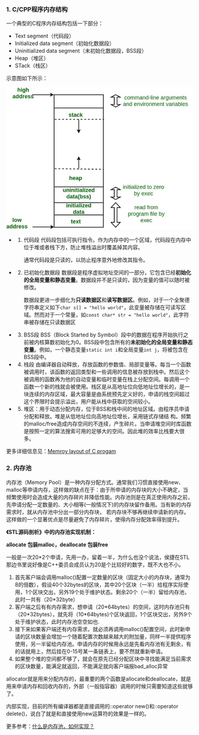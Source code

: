 ### 1. C/CPP程序内存结构

一个典型的C程序内存结构包括一下部分：
+ Text segment（代码段）
+ Initialized data segment（初始化数据段）
+ Uninitialized data segment（未初始化数据段，BSS段）
+ Heap（堆区）
+ STack（栈区）

示意图如下所示：

![](https://raw.githubusercontent.com/fengz63/picture/main/memoryLayoutC.jpg)

+ 1. 代码段
    代码段包括可执行指令。作为内存中的一个区域，代码段在内存中位于堆或者栈下方，防止堆栈溢出时覆盖掉其内容。

        通常代码段是只读的，以防止程序意外地修改其指令。

+ 2. 已初始化数据段
    数据段是程序虚拟地址空间的一部分，它包含已经**初始化的全局变量和静态变量**。数据段并不是只读的，因为变量的值可以随时被修改。

        数据段更进一步细化为**只读数据区**和**读写数据区**。例如，对于一个全聚德字符串定义如下```char s[] = "hello world"```，此变量被存储在可读写区域。然而对于一个常量，如```const char* str = "hello world"```，此字符串被存储在只读数据区

+ 3. BSS段
    BSS（Block Started by Symbol）段中的数据在程序开始执行之前被内核算数初始化为0。BSS段中包含所有的**未初始化的全局变量和静态变量**。例如，一个静态变量```static int i```和全局变量```int j```，将被包含在BSS段中。

+ 4. 栈段
    由编译器自动释放，存放函数的参数值、局部变量等。每当一个函数被调用时，该函数的返回类型和一些调用的信息被存放到栈中。然后这个被调用的函数再为他的自动变量和临时变量在栈上分配空间。每调用一个函数一个新的栈就会被使用。栈区是从高地址位向低地址位增长的，是一块连续的内存区域，最大容量是由系统预先定义好的，申请的栈空间超过这个界限时会提示溢出，用户能从栈中获取的空间较小。

+ 5. 堆区：用于动态分配内存，位于BSS和栈中间的地址区域。由程序员申请分配和释放。堆是从低地址位向高地址位增长，采用链式存储结
    构。频繁的malloc/free造成内存空间的不连续，产生碎片。当申请堆空间时库函数是按照一定的算法搜索可用的足够大的空间。因此堆的效率比栈要大很多。

更多详细信息见：[Memroy layout of C progam](https://www.geeksforgeeks.org/memory-layout-of-c-program/)

### 2. 内存池
内存池（Memory Pool）是一种内存分配方式。通常我们习惯直接使用new、malloc等申请内存，这样做的缺点在于：由于所申请的内存块的大小不确定，当频繁使用时会造成大量的内存碎片并降低性能。内存池则是在真正使用内存之前，先申请分配一定数量的、大小相等(一般情况下)的内存块留作备用。当有新的内存需求时，就从内存池中分出一部分内存块， 若内存块不够再继续申请新的内存。这样做的一个显著优点是尽量避免了内存碎片，使得内存分配效率得到提升。

**《STL源码剖析》中的内存池实现机制：**

**allocate 包装malloc，deallocate 包装free**

一般是一次20*2个申请，先用一办，留着一半，为什么也没个说法，侯捷在STL那边书里说好像是C++委员会成员认为20是个比较好的数字，既不大也不小。

1. 首先客户端会调用malloc()配置一定数量的区块（固定大小的内存块，通常为8的倍数），假设40个32bytes的区块，其中20个区块（一半）给程序实际使用，1个区块交出，另外19个处于维护状态。剩余20个（一半）留给内存池，此时一共有（20*32byte）
2. 客户端之后有有内存需求，想申请（20\*64bytes）的空间，这时内存池只有（20\*32bytes），就先将（10*64bytes)个区块返回，1个区块交出，另外9个处于维护状态，此时内存池空空如也.
3. 接下来如果客户端还有内存需求，就必须再调用malloc()配置空间，此时新申请的区块数量会增加一个随着配置次数越来越大的附加量，同样一半提供程序使用，另一半留给内存池。申请内存的时候用永远是先看内存池有无剩余，有的话就用上，然后挂在0-15号某一条链表上，要不然就重新申请。
4. 如果整个堆的空间都不够了，就会在原先已经分配区块中寻找能满足当前需求的区块数量，能满足就返回，不能满足就向客户端报bad_alloc异常

allocator就是用来分配内存的，最重要的两个函数是allocate和deallocate，就是用来申请内存和回收内存的，外部（一般指容器）调用的时候只需要知道这些就够了。

内部实现，目前的所有编译器都是直接调用的::operator new()和::operator delete()，说白了就是和直接使用new运算符的效果是一样的。

更多参考：[什么是内存池，如何实现？](https://github.com/forthespada/InterviewGuide/blob/main/Doc/Knowledge/C++/%E5%86%85%E5%AD%98%E7%AE%A1%E7%90%86/%E5%86%85%E5%AD%98%E7%AE%A1%E7%90%86.md#3%E4%BB%80%E4%B9%88%E6%98%AF%E5%86%85%E5%AD%98%E6%B1%A0%E5%A6%82%E4%BD%95%E5%AE%9E%E7%8E%B0)

